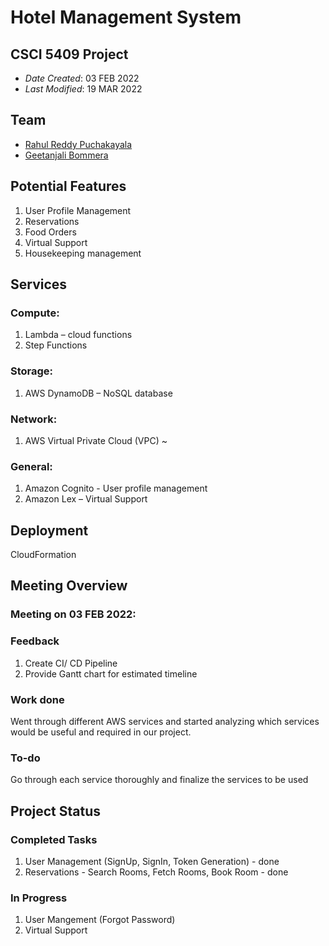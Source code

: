 # Hotel Management System
## CSCI 5409 Project


* *Date Created*: 03 FEB 2022
* *Last Modified*: 19 MAR 2022

## Team

* [Rahul Reddy Puchakayala](rahul.reddyp@dal.ca)
* [Geetanjali Bommera](gt58439@dal.ca)


## Potential Features

1.  User Profile Management
2.	Reservations
3.	Food Orders
4.	Virtual Support
5.	Housekeeping management


## Services

### Compute:

1.	Lambda – cloud functions
2.  Step Functions

### Storage:

1. AWS DynamoDB – NoSQL database

### Network:

1. AWS Virtual Private Cloud (VPC) ~

### General:

1. Amazon Cognito - User profile management
2. Amazon Lex – Virtual Support

## Deployment

CloudFormation

## Meeting Overview


### Meeting on 03 FEB 2022:

### Feedback
1. Create CI/ CD Pipeline
2. Provide Gantt chart for estimated timeline

### Work done

Went through different AWS services and started analyzing which services would be useful and required in our project.

### To-do
Go through each service thoroughly and finalize the services to be used 


## Project Status

###  Completed Tasks

1. User Management (SignUp, SignIn, Token Generation) - done
2. Reservations - Search Rooms, Fetch Rooms, Book Room - done

### In Progress

1. User Mangement (Forgot Password)
2. Virtual Support
